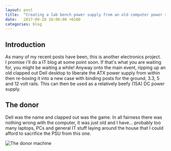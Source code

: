 ```yaml
---
layout: post
title:  "Creating a lab bench power supply from an old computer power supply"
date:   2017-09-28 18:06:00 +0100
categories: blog
---
```

Introduction
---
As many of my recent posts have been, this is another electronics project.  
I promise i'll do a IT blog at some point soon.  If that's what you are waiting
for, you might be waiting a while!  Anyway onto the main event, ripping up an
old clapped out Dell desktop to liberate the ATX power supply from within then
re-boxing it into a new case with binding posts for the ground, 3.3, 5 and 12
volt rails.  This can then be used as a relatively beefy (15A) DC power supply.

The donor
---
Dell was the name and clapped out was the game.  In all fairness there was
nothing wrong with the computer, it was just old and I have... probably too many
laptops, PCs and general IT stuff laying around the house that I could afford to
sacrifice the PSU from this one.  

![The donor machine](/assets/img/benchpsu/donor.jpg)
